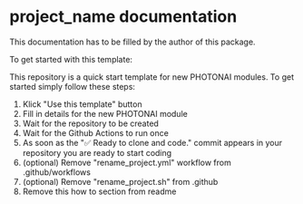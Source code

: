 # project_name documentation

This documentation has to be filled by the author of this package.

To get started with this template:

This repository is a quick start template for new PHOTONAI modules. To get started simply follow these steps:
1. Klick "Use this template" button
2. Fill in details for the new PHOTONAI module
3. Wait for the repository to be created
4. Wait for the Github Actions to run once
5. As soon as the "✅ Ready to clone and code." commit appears in your repository you are ready to start coding
6. (optional) Remove "rename_project.yml" workflow from .github/workflows
7. (optional) Remove "rename_project.sh" from .github
8. Remove this how to section from readme